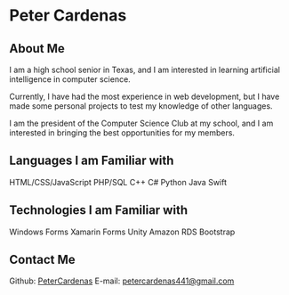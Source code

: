 # Peter Cardenas

## About Me

I am a high school senior in Texas, and I am interested in learning artificial intelligence in computer science. 

Currently, I have had the most experience in web development, but I have made some personal projects to test my knowledge of 
other languages.

I am the president of the Computer Science Club at my school, and I am interested in bringing the best opportunities for my 
members.

## Languages I am Familiar with

HTML/CSS/JavaScript
PHP/SQL
C++
C#
Python
Java
Swift

## Technologies I am Familiar with

Windows Forms
Xamarin Forms
Unity
Amazon RDS
Bootstrap

## Contact Me

Github: [PeterCardenas](http://github.com/PeterCardenas)
E-mail: petercardenas441@gmail.com
